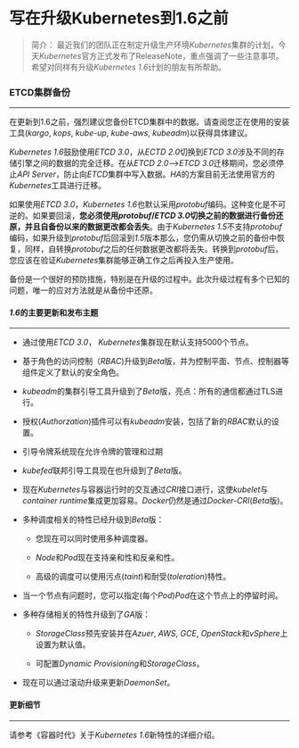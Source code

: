 写在升级Kubernetes到1.6之前
==================================

> 简介：
> 最近我们的团队正在制定升级生产环境*Kubernetes*集群的计划，今天*Kubernetes*官方正式发布了ReleaseNote，重点强调了一些注意事项。希望对同样有升级*Kubernetes 1.6*计划的朋友有所帮助。


### ETCD集群备份
------------------------

在更新到1.6之前，强烈建议您备份ETCD集群中的数据。请查阅您正在使用的安装工具(*kargo*, *kops*, *kube-up*, *kube-aws*, *kubeadm*)以获得具体建议。

*Kubernetes 1.6*鼓励使用*ETCD 3.0*，从*ECTD 2.0*切换到*ETCD 3.0*涉及不同的存储引擎之间的数据的完全迁移。在从*ETCD 2.0*-->*ETCD 3.0*迁移期间，您必须停止*API Server*，防止向*ETCD*集群中写入数据。*HA*的方案目前无法使用官方的*Kubernetes*工具进行迁移。

如果使用*ETCD 3.0*，*Kubernetes 1.6*也默认采用*protobuf*编码。这种变化是不可逆的。如果要回滚，**您必须使用*protobuf*/*ETCD 3.0*切换之前的数据进行备份还原，并且自备份以来的数据更改都会丢失**。由于*Kubernetes 1.5*不支持*protobuf*编码，如果升级到*protobuf*后回滚到*1.5*版本那么，您仍需从切换之前的备份中恢复，同样，自转换*protobuf*之后的任何数据更改都将丢失。转换到*protobuf*后，您应该在验证*Kubernetes*集群能够正确工作之后再投入生产使用。


备份是一个很好的预防措施，特别是在升级的过程中。此次升级过程有多个已知的问题，唯一的应对方法就是从备份中还原。



#### *1.6*的主要更新和发布主题 
------------------------

* 通过使用*ETCD 3.0*， *Kubernetes*集群现在默认支持5000个节点。

* 基于角色的访问控制（*RBAC*)升级到*Beta*版，并为控制平面、节点、控制器等组件定义了默认的安全角色。

* *kubeadm*的集群引导工具升级到了*Beta*版，亮点：所有的通信都通过TLS进行。

* 授权(*Authorzation*)插件可以有*kubeadm*安装，包括了新的*RBAC*默认的设置。

* 引导令牌系统现在允许令牌的管理和过期

* *kubefed*联邦引导工具现在也升级到了*Beta*版。

* 现在*Kubernetes*与容器运行时的交互通过*CRI*接口进行，这使*kubelet*与*container runtime*集成更加容易。*Docker*仍然是通过*Docker-CRI*(*Beta*版)。

* 多种调度相关的特性已经升级到*Beta*版：

    * 您现在可以同时使用多种调度器。

    * *Node*和*Pod*现在支持亲和性和反亲和性。

    * 高级的调度可以使用污点(*taint*)和耐受(*toleration*)特性。

* 当一个节点有问题时，您可以指定(每个*Pod*)*Pod*在这个节点上的停留时间。

* 多种存储相关的特性升级到了*GA*版：

    * *StorageClass*预先安装并在*Azuer*, *AWS*, *GCE*, *OpenStack*和*vSphere*上设置为默认值。

    * 可配置*Dynamic Provisioning*和*StorageClass*。

* 现在可以通过滚动升级来更新*DaemonSet*。


#### 更新细节
------------------------

请参考《容器时代》关于*Kubernetes 1.6*新特性的详细介绍。
